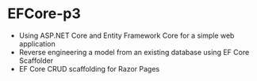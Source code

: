 # EFCore-p3
 - Using ASP.NET Core and Entity Framework Core for a simple web application
 - Reverse engineering a model from an existing database using EF Core Scaffolder
 - EF Core CRUD scaffolding for Razor Pages
